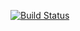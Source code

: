 [![Build Status](https://travis-ci.org/CKCritter/IS-219-Calculator.svg?branch=master)](https://travis-ci.org/CKCritter/IS-219-Calculator)